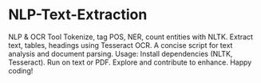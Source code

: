 # NLP-Text-Extraction
NLP &amp; OCR Tool  Tokenize, tag POS, NER, count entities with NLTK. Extract text, tables, headings using Tesseract OCR. A concise script for text analysis and document parsing.  Usage:  Install dependencies (NLTK, Tesseract). Run on text or PDF. Explore and contribute to enhance. Happy coding!
